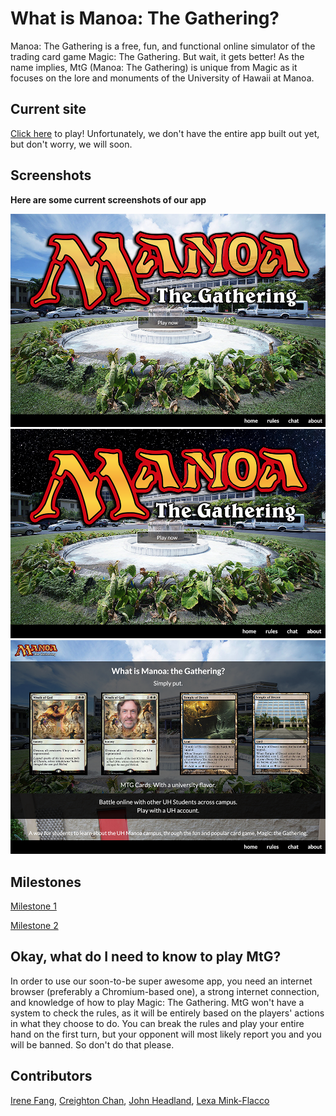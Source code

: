 # What is Manoa: The Gathering?

Manoa: The Gathering is a free, fun, and functional online simulator of the trading card game Magic: The Gathering. But wait, it gets better! As the name implies, MtG (Manoa: The Gathering) is unique from Magic as it focuses on the lore and monuments of the University of Hawaii at Manoa.

## Current site

[Click here](https://manoathegathering.meteorapp.com/) to play! Unfortunately, we don't have the entire app built out yet, but don't worry, we will soon.

## Screenshots

**Here are some current screenshots of our app**

![Landing page](/screenshots/landingpage.png)
<br>
![Landing page night](/screenshots/landingpagev2.png)
<br>
![About page](/screenshots/aboutpage.png)

## Milestones

[Milestone 1](https://github.com/manoa-the-gathering/ManoaTheGathering/projects/1)

[Milestone 2](https://github.com/manoa-the-gathering/ManoaTheGathering/projects/2)

## Okay, what do I need to know to play MtG?

In order to use our soon-to-be super awesome app, you need an internet browser (preferably a Chromium-based one), a strong internet connection, and knowledge of how to play Magic: The Gathering. MtG won't have a system to check the rules, as it will be entirely based on the players' actions in what they choose to do. You can break the rules and play your entire hand on the first turn, but your opponent will most likely report you and you will be banned. So don't do that please.

## Contributors

[Irene Fang](https://irene-f.github.io/), [Creighton Chan](https://creightonchan.github.io/), [John Headland](https://jheadland.github.io/), [Lexa Mink-Flacco](https://acvmf.github.io/)

